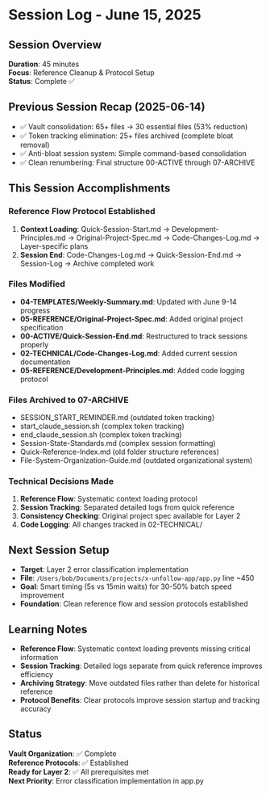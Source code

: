 # Session Log - June 15, 2025

## Session Overview
**Duration**: 45 minutes  
**Focus**: Reference Cleanup & Protocol Setup  
**Status**: Complete ✅  

## Previous Session Recap (2025-06-14)
- ✅ Vault consolidation: 65+ files → 30 essential files (53% reduction)
- ✅ Token tracking elimination: 25+ files archived (complete bloat removal) 
- ✅ Anti-bloat session system: Simple command-based consolidation
- ✅ Clean renumbering: Final structure 00-ACTIVE through 07-ARCHIVE

## This Session Accomplishments

### **Reference Flow Protocol Established**
1. **Context Loading**: Quick-Session-Start.md → Development-Principles.md → Original-Project-Spec.md → Code-Changes-Log.md → Layer-specific plans
2. **Session End**: Code-Changes-Log.md → Quick-Session-End.md → Session-Log → Archive completed work

### **Files Modified**
- **04-TEMPLATES/Weekly-Summary.md**: Updated with June 9-14 progress
- **05-REFERENCE/Original-Project-Spec.md**: Added original project specification 
- **00-ACTIVE/Quick-Session-End.md**: Restructured to track sessions properly
- **02-TECHNICAL/Code-Changes-Log.md**: Added current session documentation
- **05-REFERENCE/Development-Principles.md**: Added code logging protocol

### **Files Archived to 07-ARCHIVE**
- SESSION_START_REMINDER.md (outdated token tracking)
- start_claude_session.sh (complex token tracking)  
- end_claude_session.sh (complex token tracking)
- Session-State-Standards.md (complex session formatting)
- Quick-Reference-Index.md (old folder structure references)
- File-System-Organization-Guide.md (outdated organizational system)

### **Technical Decisions Made**
1. **Reference Flow**: Systematic context loading protocol
2. **Session Tracking**: Separated detailed logs from quick reference
3. **Consistency Checking**: Original project spec available for Layer 2 
4. **Code Logging**: All changes tracked in 02-TECHNICAL/

## Next Session Setup
- **Target**: Layer 2 error classification implementation
- **File**: `/Users/bob/Documents/projects/x-unfollow-app/app.py` line ~450
- **Goal**: Smart timing (5s vs 15min waits) for 30-50% batch speed improvement
- **Foundation**: Clean reference flow and session protocols established

## Learning Notes
- **Reference Flow**: Systematic context loading prevents missing critical information
- **Session Tracking**: Detailed logs separate from quick reference improves efficiency  
- **Archiving Strategy**: Move outdated files rather than delete for historical reference
- **Protocol Benefits**: Clear protocols improve session startup and tracking accuracy

## Status
**Vault Organization**: ✅ Complete  
**Reference Protocols**: ✅ Established  
**Ready for Layer 2**: ✅ All prerequisites met  
**Next Priority**: Error classification implementation in app.py